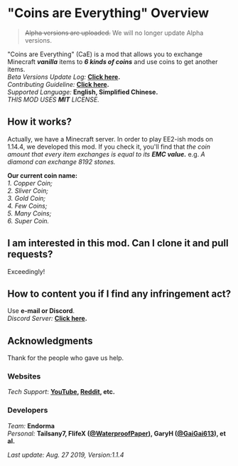 # "Coins are Everything" Overview
   > ~~Alpha versions are uploaded.~~ We will no longer update Alpha versions.  
   
   "Coins are Everything" (CaE) is a mod that allows you to exchange Minecraft ***vanilla*** items to ***6 kinds of coins*** and use coins to get another items.  
   *Beta Versions Update Log:* **[Click here](https://github.com/WaterproofPaper/CaE-Coins-are-Everything/blob/master/Beta/Update%20Log.md).**  
   *Contributing Guideline:* **[Click here](https://github.com/WaterproofPaper/CaE-Coins-are-Everything/blob/master/CONTRIBUTING.md).**  
   *Supported Language:* **English, Simplified Chinese.**  
   *THIS MOD USES **MIT** LICENSE.*

## How it works?
   Actually, we have a Minecraft server. In order to play EE2-ish mods on 1.14.4, we developed this mod. If you check it, you'll find that *the coin amount that every item exchanges is equal to its **EMC value.*** e.g. *A diamond can exchange 8192 stones.*  

   **Our current coin name:**  
        *1. Copper Coin;  
        2. Sliver Coin;  
        3. Gold Coin;  
        4. Few Coins;  
        5. Many Coins;    
        6. Super Coin.*

## I am interested in this mod. Can I clone it and pull requests?
   Exceedingly!

## How to content you if I find any infringement act?
   Use **e-mail or Discord**.  
   *Discord Server:* **[Click here](https://discord.gg/NuRUCDm).**
   
## Acknowledgments
   Thank for the people who gave us help.  
   
### Websites  
   *Tech Support*: **[YouTube](https://www.youtube.com), [Reddit](https://www.reddit.com), etc.**
### Developers
   *Team:* **Endorma**  
   *Personal:* **Tailsany7, FlifeX ([@WaterproofPaper](https://github.com/WaterproofPaper)), GaryH ([@GaiGai613](https://github.com/GaiGai613)), et al.**  
   
*Last update: Aug. 27 2019, Version:1.1.4*

